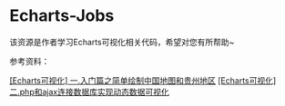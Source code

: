 # Echarts-Jobs
该资源是作者学习Echarts可视化相关代码，希望对您有所帮助~


参考资料：

[[Echarts可视化] 一.入门篇之简单绘制中国地图和贵州地区](https://blog.csdn.net/Eastmount/article/details/69938479)
[[Echarts可视化] 二.php和ajax连接数据库实现动态数据可视化](https://blog.csdn.net/Eastmount/article/details/72847067)

